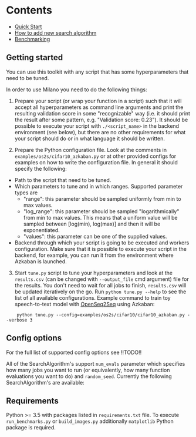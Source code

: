 # Contents
* [Quick Start](Quick_start.md)
* [How to add new search algorithm](how-to-add-new-search-algorithm.md)
* [Benchmarking](benchmarking.md)

## Getting started

You can use this toolkit with any script that has some
hyperparameters that need to be tuned. 

In order to use Milano you need to do the following things:

1. Prepare your script (or wrap your function in a script) such that it will
accept all hyperparameters as command
line arguments and print the resulting validation score in some "recognizable"
way (i.e. it should print the result after some pattern, e.g.
"Validation score: 0.23"). It should be possible to execute your script with
`./<script_name>` in the backend environment (see below), but there are no other
requirements for what your script should do or in what language it should
be written.

2. Prepare the Python configuration file. Look at the comments in
   `examples/os2s/cifar10_azkaban.py` or at other provided configs for
    examples on how to write the configuration file. In general it should
    specify the following:
  * Path to the script that need to be tuned.
  * Which parameters to tune and in which ranges. Supported parameter types are
     * "range": this parameter should be sampled uniformly from min to max values.
     * "log_range": this parameter should be sampled "logarithmically"
     from min to max values. This means that a uniform value will be
     sampled between [log(min), log(max)] and then it will be
     exponentiated.
     * "values": this parameter can be one of the supplied values.
  * Backend through which your script is going to be executed and workers configuration. Make sure
    that it is possible to execute your script in the backend, for example, you
    can run it from the environment where Azkaban is launched.

3. Start `tune.py` script to tune your hyperparameters and look at the
`results.csv` (can be changed with `--output_file` cmd argument) file for the
results. You don't need to wait for all jobs to
finish, `results.csv` will be updated iteratively on the go.
Run `python tune.py --help` to see the list of all available configurations.
Example command to train toy speech-to-text model with
[OpenSeq2Seq](https://github.com/NVIDIA/OpenSeq2Seq) using Azkaban:

```
    python tune.py --config=examples/os2s/cifar10/cifar10_azkaban.py --verbose 3
```

## Config options

For the full list of supported config options see !!TODO!!

All of the SearchAlgorithm's support `num_evals` parameter which specifies how
many jobs you want to run (or equivalently, how many function evaluations you
want to do) and `random_seed`. Currently the following SearchAlgorithm's are
available:



## Requirements
Python >= 3.5 with packages listed in `requirements.txt` file.
To execute `run_benchmarks.py` or `build_images.py` additionally `matplotlib`
Python package is required.